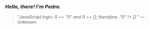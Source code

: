 ### *Hello, there! I'm Pedro.*
> ″*JavaScript logic: 0 == "0" and 0 == []; therefore, "0" != [].*″
 — Unknown

